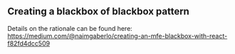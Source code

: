 ## Creating a blackbox of blackbox pattern
Details on the rationale can be found here:
https://medium.com/@naimgaberlo/creating-an-mfe-blackbox-with-react-f82fd4dcc509
